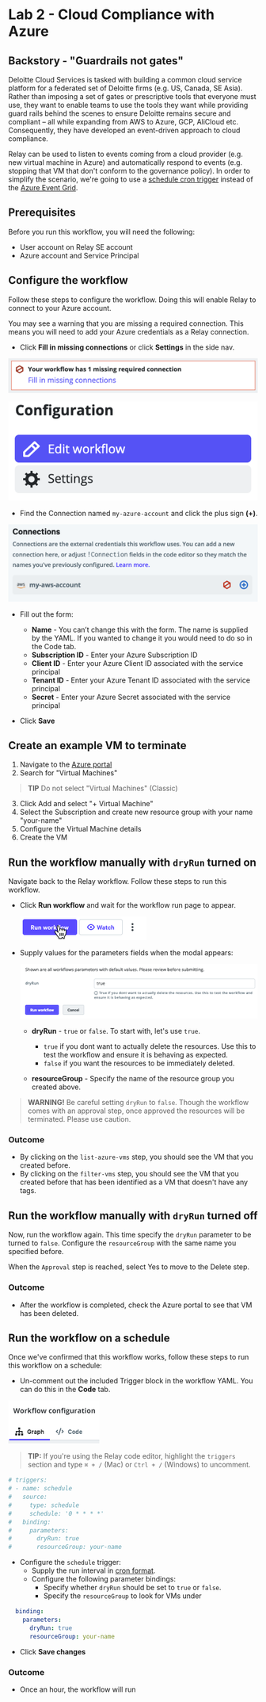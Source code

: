 # Lab 2 - Cloud Compliance with Azure

## Backstory - "Guardrails not gates"

Deloitte Cloud Services is tasked with building a common cloud service platform for a federated set of Deloitte firms (e.g. US, Canada, SE Asia). Rather than imposing a set of gates or prescriptive tools that everyone must use, they want to enable teams to use the tools they want while providing guard rails behind the scenes to ensure Deloitte remains secure and compliant – all while expanding from AWS to Azure, GCP, AliCloud etc. Consequently, they have developed an event-driven approach to cloud compliance. 

Relay can be used to listen to events coming from a cloud provider (e.g. new virtual machine in Azure) and automatically respond to events (e.g. stopping that VM that don't conform to the governance policy). In order to simplify the scenario, we're going to use a [schedule cron trigger](https://relay.sh/docs/using-workflows/using-triggers/#schedule-triggers) instead of the [Azure Event Grid](https://relay.sh/integrations/azure-eventgrid/).

## Prerequisites

Before you run this workflow, you will need the following:
- User account on Relay SE account
- Azure account and Service Principal

## Configure the workflow  

Follow these steps to configure the workflow. Doing this will enable Relay to connect to your Azure account.

You may see a warning that you are missing a required connection. This means you will need to add your Azure credentials as a Relay connection.


- Click **Fill in missing connections** or click **Settings** in the side nav.

![Fill in missing connections](/images/missing-connection.png)

![Click settings from side nav](/images/settings-sidenav.png)

- Find the Connection named `my-azure-account` and click the plus sign **(+)**. 

![Guide connections](/images/guide-connections.png)

- Fill out the form:  

   - **Name** - You can’t change this with the form. The name is supplied by the YAML. If you wanted to change it you would need to do so in the Code tab.
   - **Subscription ID** - Enter your Azure Subscription ID
   - **Client ID** - Enter your Azure Client ID associated with the service principal  
   - **Tenant ID** - Enter your Azure Tenant ID associated with the service principal
   - **Secret** - Enter your Azure Secret associated with the service principal  

-  Click **Save** 

## Create an example VM to terminate 
1. Navigate to the [Azure portal](https://portal.azure.com) 
2. Search for "Virtual Machines" 

> **TIP** Do not select "Virtual Machines" (Classic)

3. Click Add and select "+ Virtual Machine" 
4. Select the Subscription and create new resource group with your name "your-name" 
5. Configure the Virtual Machine details 
6. Create the VM 

## Run the workflow manually with `dryRun` turned on

Navigate back to the Relay workflow. Follow these steps to run this workflow.

- Click **Run workflow** and wait for the workflow run page to appear.  

    ![Run workflow](/images/run-workflow-action.png)

- Supply values for the parameters fields when the modal appears:  

    ![Supply modal values](/images/dry-run-modal.png)

    - **dryRun** - `true` or `false`. To start with, let's use `true`.
       - `true` if you dont want to actually delete the resources. Use this to test the workflow and ensure it is behaving as expected.
       - `false` if you want the resources to be immediately deleted. 

    - **resourceGroup** - Specify the name of the resource group you created above.  

> **WARNING!** Be careful setting `dryRun` to `false`. Though the workflow comes with an approval step, once approved the resources will be terminated. Please use caution.

### Outcome
- By clicking on the `list-azure-vms` step, you should see the VM that you created before. 
- By clicking on the `filter-vms` step, you should see the VM that you created before that has been identified as a VM that doesn't have any tags. 

## Run the workflow manually with `dryRun` turned off 

Now, run the workflow again. This time specify the `dryRun` parameter to be turned to `false`. Configure the `resourceGroup` with the same name you specified before. 

When the `Approval` step is reached, select Yes to move to the Delete step. 
### Outcome
- After the workflow is completed, check the Azure portal to see that VM has been deleted.

## Run the workflow on a schedule  
Once we've confirmed that this workflow works, follow these steps to run this workflow on a schedule:  
- Un-comment out the included Trigger block in the workflow YAML. You can do this in the **Code** tab.

![Code tab](/images/code-tab.png)

> **TIP:** If you're using the Relay code editor, highlight the `triggers` section and type `⌘ + /` (Mac) or `Ctrl + /` (Windows) to uncomment.  

```yaml
# triggers:
# - name: schedule
#   source:
#     type: schedule
#     schedule: '0 * * * *'
#   binding:
#     parameters:
#       dryRun: true
#       resourceGroup: your-name
```

-  Configure the `schedule` trigger:  
   - Supply the run interval in [cron format](https://crontab.guru/).  
   - Configure the following parameter bindings:  
      - Specify whether `dryRun` should be set to `true` or `false`.  
      - Specify the `resourceGroup` to look for VMs under
```yaml
  binding:
    parameters:
      dryRun: true
      resourceGroup: your-name
```

- Click **Save changes**

### Outcome
- Once an hour, the workflow will run 
